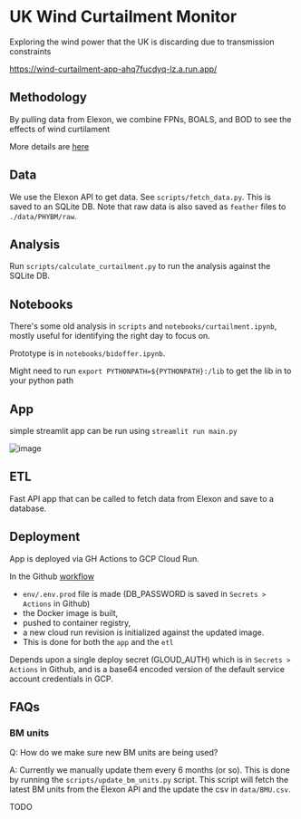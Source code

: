 # UK Wind Curtailment Monitor

Exploring the wind power that the UK is discarding due to transmission constraints

https://wind-curtailment-app-ahq7fucdyq-lz.a.run.app/


## Methodology

By pulling data from Elexon, we combine FPNs, BOALS, and BOD to see the effects of wind curtilament

More details are [here](https://wooden-knee-d53.notion.site/UK-Wind-Curtailment-Monitor-Methodology-71475d0b7cfd4edb97d6397b358f4118)


## Data
We use the Elexon API to get data. See `scripts/fetch_data.py`. This is saved to an SQLite DB. Note that raw data is also saved as `feather` files to `./data/PHYBM/raw`.

## Analysis
Run `scripts/calculate_curtailment.py` to run the analysis against the SQLite DB.

## Notebooks
There's some old analysis in `scripts` and `notebooks/curtailment.ipynb`,
mostly useful for identifying the right day to focus on.

Prototype is in `notebooks/bidoffer.ipynb`.


Might need to run
`export PYTHONPATH=${PYTHONPATH}:/lib`
to get the lib in to your python path

## App
simple streamlit app can be run using
`streamlit run main.py`

![image](app.png)

## ETL

Fast API app that can be called to fetch data from Elexon and save to a database. 

## Deployment
App is deployed via GH Actions to GCP Cloud Run.

In the Github [workflow](./.github/workflows/deploy.yaml) 
- `env/.env.prod` file is made (DB_PASSWORD is saved in `Secrets > Actions` in Github)
- the Docker image is built, 
- pushed to container registry,
- a new cloud run revision is initialized against the updated image.
- This is done for both the `app` and the `etl`

Depends upon a single deploy secret (GLOUD_AUTH) which is in `Secrets > Actions` in Github, and is a base64 encoded
version of the default service account credentials in GCP.

## FAQs

### BM units
Q: How do we make sure new BM units are being used?

A: Currently we manually update them every 6 months (or so).
This is done by running the `scripts/update_bm_units.py` script.
This script will fetch the latest BM units from the Elexon API and the update the csv in `data/BMU.csv`.

TODO